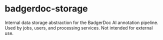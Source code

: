 # badgerdoc-storage

Internal data storage abstraction for the BadgerDoc AI annotation pipeline.  
Used by jobs, users, and processing services. Not intended for external use.
